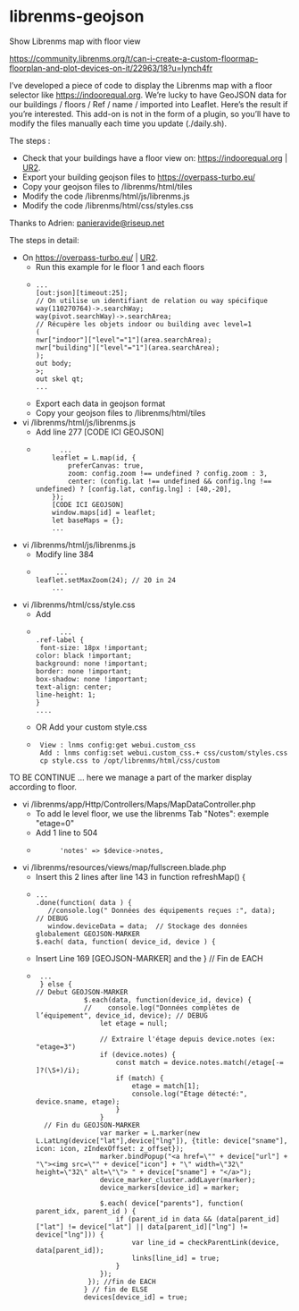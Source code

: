 # librenms-geojson
Show Librenms map with floor view

https://community.librenms.org/t/can-i-create-a-custom-floormap-floorplan-and-plot-devices-on-it/22963/18?u=lynch4fr

I’ve developed a piece of code to display the Librenms map with a floor selector like https://indoorequal.org.
We’re lucky to have GeoJSON data for our buildings / floors / Ref / name / imported into Leaflet.
Here’s the result if you’re interested. This add-on is not in the form of a plugin, so you’ll have to modify the files manually each time you update (./daily.sh).

The steps :
- Check that your buildings have a floor view on: https://indoorequal.org | [UR2](https://indoorequal.org/#map=17.24/48.119363/-1.702712&level=0).
- Export your building geojson files to https://overpass-turbo.eu/
- Copy your geojson files to /librenms/html/tiles
- Modify the code /librenms/html/js/librenms.js
- Modify the code /librenms/html/css/styles.css

Thanks to Adrien: panieravide@riseup.net

The steps in detail:
- On https://overpass-turbo.eu/ | [UR2](https://overpass-turbo.eu/?Q=%5Bout%3Ajson%5D%3B%0Away%28110270764%29%3Bmap_to_area%20-%3E%20.searchArea%3B%0A%0A%28%0A%20%20%09nwr%5B%22building%22%5D%28area.searchArea%29%3B%0A%09nwr%5B%22indoor%22%5D%28area.searchArea%29%3B%0A%09nwr%5B%22highway%22%5D%28area.searchArea%29%3B%0A%29%3B%0A%0Aout%20body%3B%0A%3E%3B%0Aout%20skel%20qt%3B&C=48.119369%3B-1.700518%3B17&R=#).
  -  Run this example for le floor 1 and each floors
  -     ...
        [out:json][timeout:25];
        // On utilise un identifiant de relation ou way spécifique
        way(110270764)->.searchWay;
        way(pivot.searchWay)->.searchArea;
        // Récupère les objets indoor ou building avec level=1
        (
        nwr["indoor"]["level"="1"](area.searchArea);
        nwr["building"]["level"="1"](area.searchArea);
        );
        out body;
        >;
        out skel qt;
        ...
  - Export each data in geojson format
  - Copy your geojson files to /librenms/html/tiles
- vi /librenms/html/js/librenms.js
  - Add line 277 [CODE ICI GEOJSON]
  -           ...
            leaflet = L.map(id, {
                preferCanvas: true,
                zoom: config.zoom !== undefined ? config.zoom : 3,
                center: (config.lat !== undefined && config.lng !== undefined) ? [config.lat, config.lng] : [40,-20],
            });
            [CODE ICI GEOJSON]
            window.maps[id] = leaflet;
            let baseMaps = {};
            ...
- vi /librenms/html/js/librenms.js
  - Modify line 384
  -          ...
        leaflet.setMaxZoom(24); // 20 in 24
            ...
- vi /librenms/html/css/style.css
  - Add
  -           ...
        .ref-label {
         font-size: 18px !important; 
        color: black !important;
        background: none !important;
        border: none !important;
        box-shadow: none !important;
        text-align: center;
        line-height: 1;
        }
        ....
  - OR Add your custom style.css
  -      View : lnms config:get webui.custom_css
         Add : lnms config:set webui.custom_css.+ css/custom/styles.css
         cp style.css to /opt/librenms/html/css/custom


TO BE CONTINUE ... here we manage a part of the marker display according to floor.
- vi /librenms/app/Http/Controllers/Maps/MapDataController.php  
  - To add le level floor, we use the librenms Tab "Notes": exemple "etage=0"
  - Add 1 line to 504 
  -           'notes' => $device->notes,
- vi /librenms/resources/views/map/fullscreen.blade.php
  - Insert this 2 lines after line 143 in function refreshMap() {
  -     ...
        .done(function( data ) {
           //console.log(" Données des équipements reçues :", data);  // DEBUG 
           window.deviceData = data;  // Stockage des données globalement GEOJSON-MARKER
        $.each( data, function( device_id, device ) {

  - Insert Line 169 [GEOJSON-MARKER] and  the } // Fin de EACH
  -      ...
         } else {
        // Debut GEOJSON-MARKER
                    $.each(data, function(device_id, device) {
                    //    console.log("Données complètes de l’équipement", device_id, device); // DEBUG
                        let etage = null;
                    
                        // Extraire l'étage depuis device.notes (ex: "etage=3")
                        if (device.notes) {
                            const match = device.notes.match(/etage[-= ]?(\S+)/i);
                            if (match) {
                                etage = match[1];
                                console.log("Étage détecté:", device.sname, etage);
                            }
                        }
          // Fin du GEOJSON-MARKER
                        var marker = L.marker(new L.LatLng(device["lat"],device["lng"]), {title: device["sname"], icon: icon, zIndexOffset: z_offset});
                        marker.bindPopup("<a href=\"" + device["url"] + "\"><img src=\"" + device["icon"] + "\" width=\"32\" height=\"32\" alt=\"\"> " + device["sname"] + "</a>");
                        device_marker_cluster.addLayer(marker);
                        device_markers[device_id] = marker;

                        $.each( device["parents"], function( parent_idx, parent_id ) {
                            if (parent_id in data && (data[parent_id]["lat"] != device["lat"] || data[parent_id]["lng"] != device["lng"])) {
                                var line_id = checkParentLink(device, data[parent_id]);
                                links[line_id] = true;
                            }
                        });
                     }); //fin de EACH
                    } // fin de ELSE
                    devices[device_id] = true;


